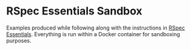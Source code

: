# RSpec Essentials Sandbox

Examples produced while following along with the instructions in [RSpec Essentials](https://www.packtpub.com/web-development/rspec-essentials). Everything is run within a Docker container for sandboxing purposes.
